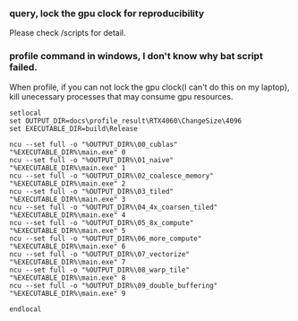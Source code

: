 ### query, lock the gpu clock for reproducibility

Please check /scripts for detail.



### profile command in windows, I don't know why bat script failed.

When profile, if you can not lock the gpu clock(I can't do this on my laptop), kill unecessary processes that may
consume gpu resources.

```
setlocal
set OUTPUT_DIR=docs\profile_result\RTX4060\ChangeSize\4096
set EXECUTABLE_DIR=build\Release

ncu --set full -o "%OUTPUT_DIR%\00_cublas"              "%EXECUTABLE_DIR%\main.exe" 0
ncu --set full -o "%OUTPUT_DIR%\01_naive"               "%EXECUTABLE_DIR%\main.exe" 1
ncu --set full -o "%OUTPUT_DIR%\02_coalesce_memory"     "%EXECUTABLE_DIR%\main.exe" 2
ncu --set full -o "%OUTPUT_DIR%\03_tiled"               "%EXECUTABLE_DIR%\main.exe" 3
ncu --set full -o "%OUTPUT_DIR%\04_4x_coarsen_tiled"    "%EXECUTABLE_DIR%\main.exe" 4
ncu --set full -o "%OUTPUT_DIR%\05_8x_compute"          "%EXECUTABLE_DIR%\main.exe" 5
ncu --set full -o "%OUTPUT_DIR%\06_more_compute"        "%EXECUTABLE_DIR%\main.exe" 6
ncu --set full -o "%OUTPUT_DIR%\07_vectorize"           "%EXECUTABLE_DIR%\main.exe" 7
ncu --set full -o "%OUTPUT_DIR%\08_warp_tile"           "%EXECUTABLE_DIR%\main.exe" 8
ncu --set full -o "%OUTPUT_DIR%\09_double_buffering"           "%EXECUTABLE_DIR%\main.exe" 9

endlocal
```